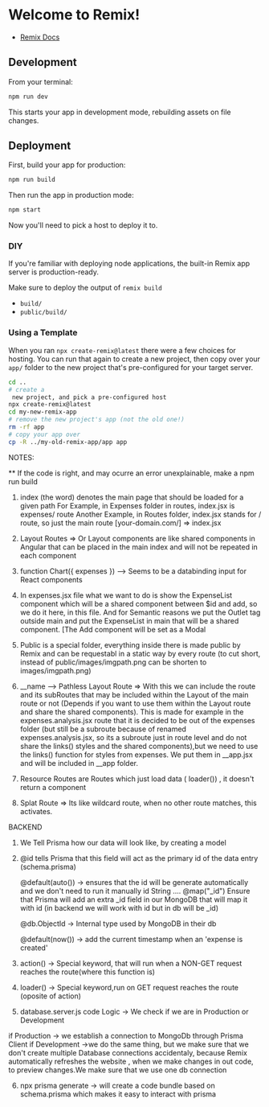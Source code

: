 # Welcome to Remix!

- [Remix Docs](https://remix.run/docs)

## Development

From your terminal:

```sh
npm run dev
```

This starts your app in development mode, rebuilding assets on file changes.

## Deployment

First, build your app for production:

```sh
npm run build
```

Then run the app in production mode:

```sh
npm start
```

Now you'll need to pick a host to deploy it to.

### DIY

If you're familiar with deploying node applications, the built-in Remix app server is production-ready.

Make sure to deploy the output of `remix build`

- `build/`
- `public/build/`

### Using a Template

When you ran `npx create-remix@latest` there were a few choices for hosting. You can run that again to create a new project, then copy over your `app/` folder to the new project that's pre-configured for your target server.

```sh
cd ..
# create a
 new project, and pick a pre-configured host
npx create-remix@latest
cd my-new-remix-app
# remove the new project's app (not the old one!)
rm -rf app
# copy your app over
cp -R ../my-old-remix-app/app app
```


NOTES:

** If the code is right, and may ocurre an error unexplainable, make a npm run build

1. index (the word) denotes the main page that should be loaded for a given path
     For Example, in Expenses folder in routes, index.jsx is expenses/   route 
     Another Example, in Routes folder, index.jsx stands for /    route, so just the main route [your-domain.com/] => index.jsx

2. Layout Routes => Or Layout components are like shared components in Angular that can be placed in the main index and will not be repeated in each component     

3. function Chart({ expenses }) --> Seems to be a databinding input for React components

4. In expenses.jsx file what we want to do is show the ExpenseList component which will be a shared component between $id and add, so we do it here, in this file. And for Semantic reasons we put the Outlet tag outside main and put the ExpenseList in main that will be a shared component. [The Add component will be set as a Modal

5. Public is a special folder, everything inside there is made public by Remix and can be requestabl in a static way by every route (to cut short, instead of public/images/imgpath.png  can be shorten to images/imgpath.png)

6. __name --> Pathless Layout Route => With this we can include the route and its subRoutes that may be included within the Layout of the main route or not (Depends if you want to use them within the Layout route and share the shared components).
This is made for example in the expenses.analysis.jsx route that it is decided to be out of the expenses folder (but still be a subroute because of renamed expenses.analysis.jsx, so its a subroute just in route level and do not share the links() styles and the shared components),but we need to use the links() function for styles from expenses. We put them in __app.jsx and will be included in __app folder.  

7. Resource Routes are Routes which just load data ( loader()) , it doesn't return a component

8. Splat Route => Its like wildcard route, when no other route matches, this activates.

BACKEND

1. We Tell Prisma how our data will look like, by creating a model

2. @id tells Prisma that this field will act as the primary id of the data entry (schema.prisma)

   @default(auto()) -> ensures that the id will be generate automatically  and we don't need to run it manually
   id String .... @map("_id") Ensure that Prisma will add an extra _id field in our MongoDB that will map it with id (in backend we will work with id but in db will be _id)  

   @db.ObjectId -> Internal type used by MongoDB in their db

   @default(now()) -> add the current timestamp when an 'expense is created'

3. action() -> Special keyword, that will run when a NON-GET request reaches the route(where this   function is)   

4. loader() -> Special keyword,run on GET request reaches the route (oposite of action)

5. database.server.js code Logic -> We check if we are in Production or Development

if Production -> we establish a connection to MongoDb through Prisma Client
if Development ->we do the same thing, but we make sure that we don't create multiple Database
                 connections accidentaly, because Remix automatically refreshes the website , when we make changes in out code, to preview changes.We make sure that we use one db connection

6. npx prisma generate -> will create a code bundle based on schema.prisma which makes it easy to interact with prisma 